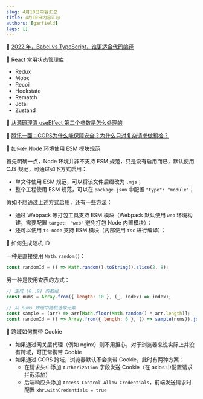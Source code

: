 ```yaml
---
slug: 4月10日内容汇总
title: 4月10日内容汇总
authors: [garfield]
tags: []
---
```


📒 [2022 年，Babel vs TypeScript，谁更适合代码编译](https://mp.weixin.qq.com/s/JCIyV-_VfQ9iScd_xOuP8g)

📒 React 常用状态管理库

- Redux
- Mobx
- Recoil
- Hookstate
- Rematch
- Jotai
- Zustand

📒 [从源码理清 useEffect 第二个参数是怎么处理的](https://juejin.cn/post/7083230365027926053)

📒 [腾讯一面：CORS为什么能保障安全？为什么只对复杂请求做预检？](https://juejin.cn/post/7081539471585312805)

📒 如何在 Node 环境使用 ESM 模块规范

首先明确一点，Node 环境并非不支持 ESM 规范，只是没有启用而已，默认使用 CJS 规范，可通过如下方式启用：

- 单文件使用 ESM 规范，可以将该文件后缀改为 `.mjs`；
- 整个工程使用 ESM 规范，可以在 `package.json` 中配置 `"type": "module"`；

假如不想通过上述方式启用，还有一些方法：

- 通过 Webpack 等打包工具支持 ESM 模块（Webpack 默认使用 `web` 环境构建，需要配置 `target: "web"` 避免打包 Node 内置模块）；
- 还可以使用 `ts-node` 支持 ESM 模块（内部使用 `tsc` 进行编译）；


📒 如何生成随机 ID

一种是直接使用 `Math.random()`：

```js
const randomId = () => Math.random().toString().slice(2, 8);
```

另一种是使用查表的方式：

```js
// 生成 [0..9] 的数组
const nums = Array.from({ length: 10 }, (_, index) => index);

// 从 nums 数组中随机选取元素
const sample = (arr) => arr[Math.floor(Math.random() * arr.length)];
const randomId = () => Array.from({ length: 6 }, () => sample(nums)).join("");
```

📒 跨域如何携带 Cookie

- 如果通过网关层代理（例如 nginx）则不用担心，对于浏览器来说实际上并没有跨域，可正常携带 Cookie
- 如果通过 CORS 跨域，浏览器默认不会携带 Cookie，此时有两种方案：
  - 在请求头中添加 `Authorization` 字段发送 Cookie（在 axios 中配置请求拦截添加）
  - 后端响应头添加 `Access-Control-Allow-Credentials`，前端发送请求时配置 `xhr.withCredentials = true`

